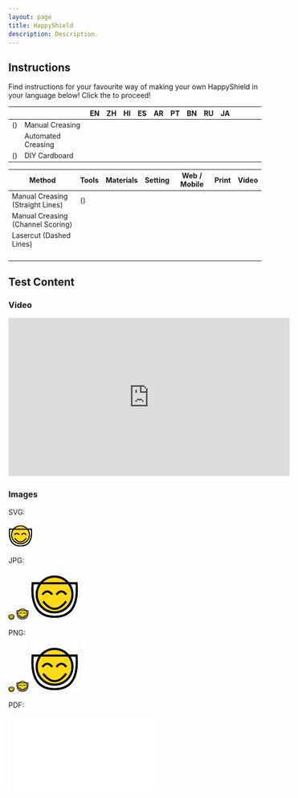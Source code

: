 ```yaml
---
layout: page
title: HappyShield
description: Description.
---
```


## Instructions

Find instructions for your favourite way of making your own HappyShield in your language below! Click the <i class="em em-blush" aria-role="presentation" aria-label="SMILING FACE WITH SMILING EYES"></i> to proceed! 

|   |                    | EN                                                                                                                                  | ZH | HI | ES | AR | PT | BN | RU | JA |   |   |   |   |
|---|--------------------|-------------------------------------------------------------------------------------------------------------------------------------|----|----|----|----|----|----|----|----|---|---|---|---|
| <i class="em em-scissors" aria-role="presentation" aria-label="BLACK SCISSORS"></i> <i class="em em-lower_left_ballpoint_pen" aria-role="presentation" aria-label=""></i> (<i class="em em-printer" aria-role="presentation" aria-label=""></i>) | Manual Creasing    | [<i class="em em-blush" aria-role="presentation" aria-label="SMILING FACE WITH SMILING EYES"></i>](./manual-soft-creasing/english/) |    |    |    |    |    |    |    |    |   |   |   |   |
| <i class="em em-boom" aria-role="presentation" aria-label="COLLISION SYMBOL"></i>  | Automated Creasing |                                                                                                                                     |    |    |    |    |    |    |    |    |   |   |   |   |
| <i class="em em-scissors" aria-role="presentation" aria-label="BLACK SCISSORS"></i> <i class="em em-lower_left_ballpoint_pen" aria-role="presentation" aria-label=""></i> (<i class="em em-printer" aria-role="presentation" aria-label=""></i>) | DIY Cardboard      |                                                                                                                                     |    |    |    |    |    |    |    |    |   |   |   |   |


| Method                            | Tools | Materials | Setting | Web / Mobile | Print | Video |
|-----------------------------------|-------|-----------|---------|--------------|-------|-------|
| Manual Creasing (Straight Lines)  |   <i class="em em-scissors" aria-role="presentation" aria-label="BLACK SCISSORS"></i> <i class="em em-lower_left_ballpoint_pen" aria-role="presentation" aria-label=""></i> (<i class="em em-printer" aria-role="presentation" aria-label=""></i>)    |           |         |              |       |       |
| Manual Creasing (Channel Scoring) |       |           |         |              |       |       |
| Lasercut (Dashed Lines)           |       |           |         |              |       |       |
|                                   |       |           |         |              |       |       |
|                                   |       |           |         |              |       |       |
|                                   |       |           |         |              |       |       |
|                                   |       |           |         |              |       |       |


## Test Content


### Video

<iframe width="560" height="315" src="https://www.youtube.com/embed/Tp1zVKM3T54" frameborder="0" allow="accelerometer; autoplay; encrypted-media; gyroscope; picture-in-picture" allowfullscreen></iframe>

### Images


SVG:

![logo](./assets/images/happyshieldlogo.svg)

JPG: 

![logo](./assets/images/happyshieldlogo12px.jpg)
![logo](./assets/images/happyshieldlogo24px.jpg)
![logo](./assets/images/happyshieldlogo96px.jpg)

PNG:

![logo](./assets/images/happyshieldlogo12px.png)
![logo](./assets/images/happyshieldlogo24px.png)
![logo](./assets/images/happyshieldlogo96px.png)

PDF:

![logo](./assets/images/happyshieldlogo.pdf)

